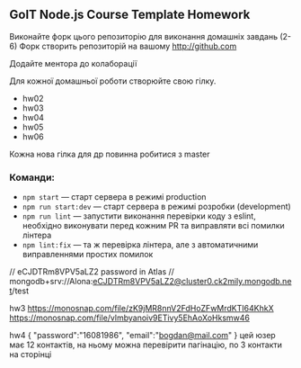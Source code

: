 ## GoIT Node.js Course Template Homework

Виконайте форк цього репозиторію для виконання домашніх завдань (2-6)
Форк створить репозиторій на вашому http://github.com

Додайте ментора до колаборації

Для кожної домашньої роботи створюйте свою гілку.

- hw02
- hw03
- hw04
- hw05
- hw06

Кожна нова гілка для др повинна робитися з master


### Команди:

- `npm start` &mdash; старт сервера в режимі production
- `npm run start:dev` &mdash; старт сервера в режимі розробки (development)
- `npm run lint` &mdash; запустити виконання перевірки коду з eslint, необхідно виконувати перед кожним PR та виправляти всі помилки лінтера
- `npm lint:fix` &mdash; та ж перевірка лінтера, але з автоматичними виправленнями простих помилок


// eCJDTRm8VPV5aLZ2   password in Atlas
// mongodb+srv://Alona:eCJDTRm8VPV5aLZ2@cluster0.ck2mily.mongodb.net/test


hw3
https://monosnap.com/file/zK9jMR8nnV2FdHoZFwMrdKTI64KhkX
https://monosnap.com/file/vlmbyanoiv9ETivy5EhAoXoHksmw46

hw4
{
"password":"16081986",
"email":"bogdan@mail.com"
}
цей юзер має 12 контактів, на ньому можна перевірити пагінацію, по 3 контакти на сторінці